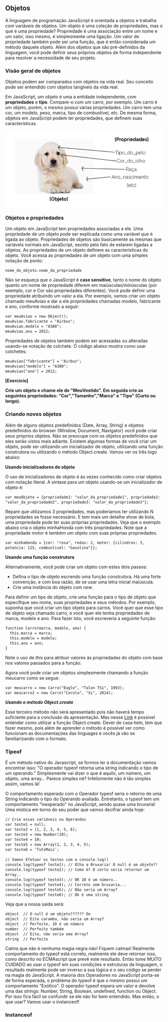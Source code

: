 ## Objetos

A linguagem de programação JavaScript é orientada a objetos e trabalha com variáveis de objetos. Um objeto é uma coleção de propriedades, mas o que é uma propriedade? Propriedade é uma associação entre um nome e um valor, isso mesmo, é simplesmente uma ligação. Um valor de propriedade também pode ser uma função, que é então considerada um método daquele objeto. 
Além dos objetos que são pré-definidos da linguagem, você pode definir seus próprios objetos de forma independente para resolver a necessidade de seu projeto.

### Visão geral de objetos

Objetos podem ser comparados com objetos na vida real. Seu conceito pode ser entendido com objetos tangíveis da vida real.

Em JavaScript, um objeto é uma a entidade independente, com **propriedades** e **tipo**. Compare-o com um carro, por exemplo. Um carro é um objeto, porém, o mesmo possui várias propriedades. Um carro tem uma cor, um modelo, peso, marca, tipo de combustível, etc. De mesma forma, objetos em JavaScript podem ter propriedades, que definem suas características.

![Exemplo](objects-img1.jpg)

### Objetos e propriedades

Um objeto em JavaScript tem propriedades associadas a ele. Uma propriedade de um objeto pode ser explicada como uma variável que é ligada ao objeto. Propriedades de objetos são basicamente as mesmas que variáveis normais em JavaScript, exceto pelo fato de estarem ligadas a objetos. As propriedades de um objeto definem as características do objeto. Você acessa as propriedades de um objeto com uma simples notação de ponto:

```
nome_do_objeto.nome_da_propriedade
```
Não se esqueça que o JavaScript é **case sensitive**, tanto o nome do objeto quanto um nome de propriedade diferem em maiúsculas/minúsculas (por exemplo, cor e Cor são propriedades diferentes). Você pode definir uma propriedade atribuindo um valor a ela. Por exemplo, vamos criar um objeto chamado meuAviao e dar a ele propriedades chamadas modelo, fabricante e ano, conforme mostrado a seguir:

```
var meuAviao = new Object();
meuAviao.fabricante = "Airbus";
meuAviao.modelo = "A380";
meuAviao.ano = 2012;
```
Propriedades de objetos também podem ser acessadas ou alteradas usando-se notação de colchete. O código abaixo mostra como usar colchetes:

```
meuAviao["fabricante"] = "Airbus";
meuAviao["modelo"] = "A380";
meuAviao["ano"] = 2012;
```
**[Exercicio]**

**Crie um objeto e chame ele de "MeuVestido". Em seguida crie as seguintes propriedades: "Cor","Tamanho","Marca" e "Tipo" (Curto ou longo).**

### Criando novos objetos

Além de alguns objetos predefinidos (Date, Array, String) e objetos predefinidos do browser (Window, Document, Navigator) você pode criar seus próprios objetos. Não se preocupe com os objetos predefinidos que eles serão vistos mais adiante. Existem algumas formas de você criar um objeto, pode ser utilizando um inicializador de objeto, utilizando uma função construtora ou utilizando o método Object.create. Vamos ver os três logo abaixo:

**Usando inicializadores de objeto**

O uso de inicializadores de objeto é às vezes conhecido como criar objetos com notação literal. A sintaxe para um objeto usando-se um inicializador de objeto é:
```
var meuObjeto = {propriedade1: "valor_da_propriedade1", propriedade2: "valor_da_propriedade2", propriedade3: "valor_da_propriedade3"};
```
Repare que utilizamos 3 propriedades, mas poderiamos ter utilizando N propriedades se fosse necessário. E tem mais um detalhe show de bola, uma propriedade pode ter suas próprias propriedades. Veja que o exemplo abaixo cria o objeto minhaHonda com três propriedades. Note que a propriedade motor é também um objeto com suas próprias propriedades.
```
var minhaHonda = {cor: "rosa", rodas: 2, motor: {cilindros: 3, potencia: 125, combustivel: "Gasolina"}};
```

**Usando uma função construtora**

Alternativamente, você pode criar um objeto com estes dois passos:

* Defina o tipo de objeto escrendo uma função construtora. Há uma forte convenção, e com boa razão, de se usar uma letra inicial maiúscula.
* Crie uma instância do objeto com *new*.

Para definir um tipo de objeto, crie uma função para o tipo de objeto que especifique seu nome, suas propriedades e seus métodos. Por exemplo, suponha que você criar um tipo objeto para carros. Você quer que esse tipo de objeto seja chamado carro, e você quer ele tenha propriedades de marca, modelo e ano. Para fazer isto, você escreveria a seguinte função:

```
function Carro(marca, modelo, ano) {
  this.marca = marca;
  this.modelo = modelo;
  this.ano = ano;
}
```
Note o uso de *this* para atribuir valores às propriedades do objeto com base nos valores passados para a função.

Agora você pode criar um objetos simplesmente chamando a função meucarro como se segue:
```
var meucarro = new Carro("Eagle", "Talon TSi", 1993);
var meucarro2 = new Carro("Corola", "Xi", 2014);
```

***Usando o método Object.create***

Esse terceiro método não será apresentado pois não haverá tempo suficiente para a conclusão da apresentação. Mas nesse [Link](https://msdn.microsoft.com/pt-br/library/ff925952(v=vs.94).aspx) é possível entender como utilizar a função Object.create. Dever de casa hein, tem que fazer mesmo, pois além de aprender o método é possível ver como funcionam as documentações das linguages e vocês já vão se familiarizando com o formato.

### Tipeof

É um método nativo do Javascript, se formos ler a documentação vamos encontrar isso: "O operador typeof retorna uma string indicando o tipo de um operando." Simplesmente vai dizer o que é aquilo, um número, um objeto, uma array... Parece simples né? Infelizmente não é tão simples assim, vamos lá!

O comportamento esperado com o Operador typeof seria o retorno de uma String indicando o tipo do Operando avaliado. Entretanto, o typeof tem um comportamento "inesperado" no JavaScript, sendo quase uma bruxaria! Uma mística em torno do seu poder que vamos decifrar ainda hoje:

```
// Crie essas variáveis ou Operandos
var teste1 = null;
var teste2 = [1, 2, 3, 4, 5, 6];
var teste3 = new Number(10);
var teste4 = 10;
var teste5 = new Array(1, 2, 3, 4, 5);
var teste6 = ‘TutsMais’;
 
// Vamos Efetuar os testes com o console.log()
console.log(typeof teste1); // Olha a Bruxaria! O null é um objeto?!
console.log(typeof teste2); // Como é? O certo seria retornar um Array..
console.log(typeof teste3); // OK 10 é um número..
console.log(typeof teste4); // Correto sem bruxaria...
console.log(typeof teste5); // Não seria um Array? 
console.log(typeof teste6); // Ok é uma string 
```
Veja que a nossa saida será:

```
object  // O null é um objeto?????? Oo
object  // Eita caramba, não seria um Array?
object  // Perfeito, 10 é um número
number  // Perfeito também
object  // Eita, não seria uma Array?
string  // Perfeito
```

Calma que não é nenhuma magia negra não! Fiquem calmas! Realmente comportamento do typeof está correto, realmente ele deve retornar isso, como descrito no ECMAscript que prevê este resultado. Então tome MUITO CUIDADO ao usar o typeof em suas condições e estruturas da linguagem, o resultado realmente pode ser inverso a sua lógica e o seu código se perder na magia do JavaScript.
A maioria dos Operadores no JavaScript porta-se de forma esperada, o problema do typeof é que o mesmo possui um comportamento "Exótico". O operador typeof espera um valor e devolve uma das strings: Number, String, Boolean, undefined, function ou Object. Por isso fica fácil se confundir se ele não for bem entendido. Mas então, o que usar? Vamos usar o  instanceof!

### Instanceof
